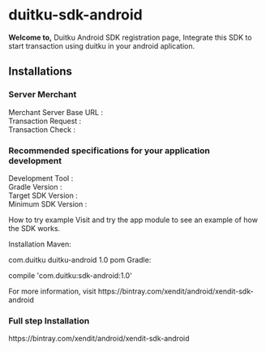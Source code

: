 <h1>duitku-sdk-android</h1>
<b>Welcome to,</b> Duitku Android SDK registration page, Integrate this SDK to start transaction using duitku in your android aplication.

<h2>Installations</h2>

<h3>Server Merchant</h3>

<label>Merchant Server Base URL  :</label><br/>
<label>Transaction Request       :</label><br/>
<label>Transaction Check         :</label><br/>

<h3>Recommended specifications for your application development</h3>

Development Tool          :</label><br/>
Gradle Version            :</label><br/>
Target SDK Version        :</label><br/>
Minimum SDK Version       :</label><br/>



How to try example
Visit and try the app module to see an example of how the SDK works.

Installation
Maven:

<dependency>
  <groupId>com.duitku</groupId>
  <artifactId>duitku-android</artifactId>
  <version>1.0</version>
  <type>pom</type>
</dependency>
Gradle:

compile 'com.duitku:sdk-android:1.0'


<dependency org='com.xendit' name='xendit-android' rev='1.1.0'>
  <artifact name='xendit-android' ext='pom' ></artifact>
</dependency>
For more information, visit https://bintray.com/xendit/android/xendit-sdk-android



<h3>Full step Installation </h3>
https://bintray.com/xendit/android/xendit-sdk-android

